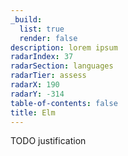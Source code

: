 ```yaml
---
_build:
  list: true
  render: false
description: lorem ipsum
radarIndex: 37
radarSection: languages
radarTier: assess
radarX: 190
radarY: -314
table-of-contents: false
title: Elm
---
```


TODO justification

